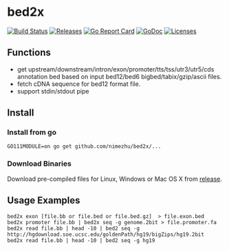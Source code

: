 # bed2x
[![Build Status](https://travis-ci.org/nimezhu/bed2x.svg?branch=master)](https://travis-ci.org/nimezhu/bed2x)
[![Releases](https://img.shields.io/github/release/nimezhu/bed2x.svg)](https://github.com/nimezhu/bed2x/releases)
[![Go Report Card](https://goreportcard.com/badge/github.com/nimezhu/bed2x)](https://goreportcard.com/report/github.com/nimezhu/bed2x)
[![GoDoc](https://img.shields.io/badge/godoc-reference-blue.svg?style=flat)](https://godoc.org/github.com/nimezhu/bed2x)
[![Licenses](https://img.shields.io/badge/license-bsd-orange.svg)](https://opensource.org/licenses/BSD-3-Clause)
## Functions
- get upstream/downstream/intron/exon/promoter/tts/tss/utr3/utr5/cds annotation bed based on input bed12/bed6 bigbed/tabix/gzip/ascii files.
- fetch cDNA sequence for bed12 format file.
- support stdin/stdout pipe
## Install
### Install from go
```
GO111MODULE=on go get github.com/nimezhu/bed2x/...
```
### Download Binaries
Download pre-compiled files for Linux, Windows or Mac OS X from [release](https://github.com/nimezhu/bed2x/releases).

## Usage Examples
```
bed2x exon [file.bb or file.bed or file.bed.gz]  > file.exon.bed
bed2x promoter file.bb | bed2x seq -g genome.2bit > file.promoter.fa
bed2x read file.bb | head -10 | bed2 seq -g http://hgdownload.soe.ucsc.edu/goldenPath/hg19/bigZips/hg19.2bit
bed2x read file.bb | head -10 | bed2 seq -g hg19
```
